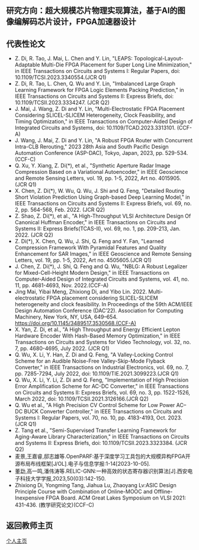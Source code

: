 研究方向：超大规模芯片物理实现算法，基于AI的图像编解码芯片设计，FPGA加速器设计
---

代表性论文
---
- Z. Di, R. Tao, J. Mai, L. Chen and Y. Lin, "LEAPS: Topological-Layout-Adaptable Multi-Die FPGA Placement for Super Long Line Minimization," in IEEE Transactions on Circuits and Systems I: Regular Papers, doi: 10.1109/TCSI.2023.3340554.(JCR Q1)  
- Z. Di, R. Tao, L. Chen, Q. Wu and Y. Lin, "Imbalanced Large Graph Learning Framework for FPGA Logic Elements Packing Prediction," in IEEE Transactions on Circuits and Systems II: Express Briefs, doi: 10.1109/TCSII.2023.3334247. (JCR Q2)  
- J. Mai, J. Wang, Z. Di and Y. Lin, "Multi-Electrostatic FPGA Placement Considering SLICEL-SLICEM Heterogeneity, Clock Feasibility, and Timing Optimization," in IEEE Transactions on Computer-Aided Design of Integrated Circuits and Systems, doi: 10.1109/TCAD.2023.3313101. (CCF-A)  
- J. Wang, J. Mai, Z. Di and Y. Lin, "A Robust FPGA Router with Concurrent Intra-CLB Rerouting," 2023 28th Asia and South Pacific Design Automation Conference (ASP-DAC), Tokyo, Japan, 2023, pp. 529-534. (CCF-C)  
- Q. Xu, Y. Xiang, Z. Di(*), et al., "Synthetic Aperture Radar Image Compression Based on a Variational Autoencoder," in IEEE Geoscience and Remote Sensing Letters, vol. 19, pp. 1-5, 2022, Art no. 4015905. (JCR Q1)  
- X. Chen, Z. Di(*), W. Wu, Q. Wu, J. Shi and Q. Feng, "Detailed Routing Short Violation Prediction Using Graph-based Deep Learning Model," in IEEE Transactions on Circuits and Systems II: Express Briefs, vol. 69, no. 2, pp. 564-568, Feb. 2022. (JCR Q2)
- Z. Shao, Z. Di(*), et al., "A High-Throughput VLSI Architecture Design Of Canonical Huffman Encoder," in IEEE Transactions on Circuits and Systems II: Express Briefs(TCAS-II), vol. 69, no. 1, pp. 209-213, Jan. 2022. (JCR Q2)
- Z. Di(*), X. Chen, Q. Wu, J. Shi, Q. Feng and Y. Fan, "Learned Compression Framework With Pyramidal Features and Quality Enhancement for SAR Images," in IEEE Geoscience and Remote Sensing Letters, vol. 19, pp. 1-5, 2022, Art no. 4505605.(JCR Q1)
- J. Chen, Z. Di(*), J. Shi, Q. Feng and Q. Wu, "NBLG: A Robust Legalizer for Mixed-Cell-Height Modern Design," in IEEE Transactions on Computer-Aided Design of Integrated Circuits and Systems, vol. 41, no. 11, pp. 4681-4693, Nov. 2022.(CCF-A)
- Jing Mai, Yibai Meng, Zhixiong Di, and Yibo Lin. 2022. Multi-electrostatic FPGA placement considering SLICEL-SLICEM heterogeneity and clock feasibility. In Proceedings of the 59th ACM/IEEE Design Automation Conference (DAC’22). Association for Computing Machinery, New York, NY, USA, 649–654. https://doi.org/10.1145/3489517.3530568.(CCF-A)
- X. Yan, Z. Di, et al., "A High Throughput and Energy Efficient Lepton Hardware Encoder With Hash-Based Memory Optimization," in IEEE Transactions on Circuits and Systems for Video Technology, vol. 32, no. 7, pp. 4680-4695, July 2022. (JCR Q1)
- Q. Wu, X. Li, Y. Han, Z. Di and Q. Feng, "A Valley-Locking Control Scheme for an Audible Noise-Free Valley-Skip-Mode Flyback Converter," in IEEE Transactions on Industrial Electronics, vol. 69, no. 7, pp. 7285-7294, July 2022, doi: 10.1109/TIE.2021.3099223.(JCR Q1)  
- Q. Wu, X. Li, Y. Li, Z. Di and Q. Feng, "Implementation of High Precision Error Amplification Scheme for AC-DC Converter," in IEEE Transactions on Circuits and Systems II: Express Briefs, vol. 69, no. 3, pp. 1522-1526, March 2022, doi: 10.1109/TCSII.2021.3126166.(JCR Q2)
- Q. Wu et al., "A High Precision CV Control Scheme for Low Power AC–DC BUCK Converter Controller," in IEEE Transactions on Circuits and Systems I: Regular Papers, vol. 70, no. 10, pp. 4183-4193, Oct. 2023. (JCR Q1)  
- Z. Tang et al., "Semi-Supervised Transfer Learning Framework for Aging-Aware Library Characterization," in IEEE Transactions on Circuits and Systems II: Express Briefs, doi: 10.1109/TCSII.2023.3323384. (JCR Q2)  
- 麦景,王嘉睿,邸志雄等.OpenPARF:基于深度学习工具包的大规模异构FPGA开源布局布线框架[J/OL].电子与信息学报:1-14[2023-10-05].
- 董勐,高一鸣,潘伟涛等.RELIC-GNN:一种高效的状态寄存器识别算法[J].西安电子科技大学学报,2023,50(03):142-150.  
- Zhixiong Di, Yongming Tang, Jiahua Lu, Zhaoyang Lv:ASIC Design Principle Course with Combination of Online-MOOC and Offline-Inexpensive FPGA Board. ACM Great Lakes Symposium on VLSI 2021: 431-436. (教学研究论文)(CCF-C)



**返回教师主页**
---
[个人主页](http://www.dizhixiong.cn/)
